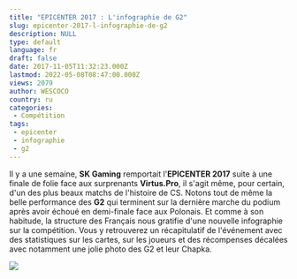 ```yaml
---
title: "EPICENTER 2017 : L'infographie de G2"
slug: epicenter-2017-l-infographie-de-g2
description: NULL
type: default
language: fr
draft: false
date: 2017-11-05T11:32:23.000Z
lastmod: 2022-05-08T08:47:00.000Z
views: 2079
author: WESCOCO
country: ru
categories:
 - Compétition
tags:
 - epicenter
 - infographie
 - g2
---
```

Il y a une semaine, **SK Gaming** remportait l'**EPICENTER 2017** suite à une finale de folie face aux surprenants **Virtus.Pro**, il s'agit même, pour certain, d'un des plus beaux matchs de l'histoire de CS. Notons tout de même la belle performance des **G2** qui terminent sur la dernière marche du podium après avoir échoué en demi-finale face aux Polonais. Et comme à son habitude, la structure des Français nous gratifie d'une nouvelle infographie sur la compétition. Vous y retrouverez un récapitulatif de l'événement avec des statistiques sur les cartes, sur les joueurs et des récompenses décalées avec notamment une jolie photo des G2 et leur Chapka.

![](http://super-cdn.g2esports.com/wp-content/uploads/2017/11/EpicenterInfographic2017-5.jpg)
